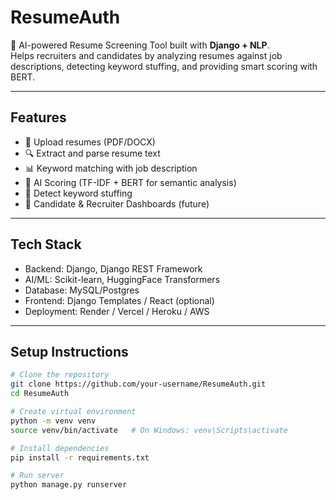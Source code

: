 # ResumeAuth

🚀 AI-powered Resume Screening Tool built with **Django + NLP**.  
Helps recruiters and candidates by analyzing resumes against job descriptions, detecting keyword stuffing, and providing smart scoring with BERT.

---

## Features
- 📂 Upload resumes (PDF/DOCX)
- 🔍 Extract and parse resume text
- 📊 Keyword matching with job description
- 🤖 AI Scoring (TF-IDF + BERT for semantic analysis)
- 🚫 Detect keyword stuffing
- 📑 Candidate & Recruiter Dashboards (future)

---

## Tech Stack
- Backend: Django, Django REST Framework
- AI/ML: Scikit-learn, HuggingFace Transformers
- Database: MySQL/Postgres
- Frontend: Django Templates / React (optional)
- Deployment: Render / Vercel / Heroku / AWS

---

## Setup Instructions
```bash
# Clone the repository
git clone https://github.com/your-username/ResumeAuth.git
cd ResumeAuth

# Create virtual environment
python -m venv venv
source venv/bin/activate   # On Windows: venv\Scripts\activate

# Install dependencies
pip install -r requirements.txt

# Run server
python manage.py runserver
